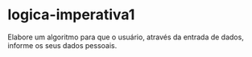 # logica-imperativa1
Elabore um algoritmo para que o usuário, através da entrada de dados, informe os seus dados pessoais.
